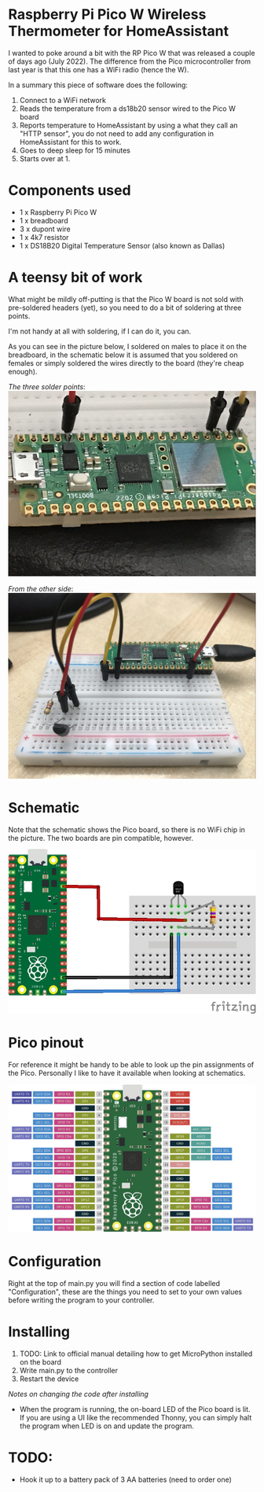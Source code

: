 # Raspberry Pi Pico W Wireless Thermometer for HomeAssistant
I wanted to poke around a bit with the RP Pico W that was released a couple of days 
ago (July 2022). The difference from the Pico microcontroller from last year is that
this one has a WiFi radio (hence the W).

In a summary this piece of software does the following:

1. Connect to a WiFi network
2. Reads the temperature from a ds18b20 sensor wired to the Pico W board
3. Reports temperature to HomeAssistant by using a what they call an "HTTP sensor",
   you do not need to add any configuration in HomeAssistant for this to work.
4. Goes to deep sleep for 15 minutes
5. Starts over at 1.


# Components used
- 1 x Raspberry Pi Pico W
- 1 x breadboard
- 3 x dupont wire
- 1 x 4k7 resistor
- 1 x DS18B20 Digital Temperature Sensor (also known as Dallas)


# A teensy bit of work
What might be mildly off-putting is that the Pico W board is not sold with pre-soldered headers (yet), so 
you need to do a bit of soldering at three points. 

I'm not handy at all with soldering, if I can do it, you can.

As you can see in the picture below, I soldered on males to place it on the breadboard, in the 
schematic below it is assumed that you soldered on females or simply soldered the wires directly to 
the board (they're cheap enough).

_The three solder points_:
![Solder points](img/solder-points.jpg)

_From the other side_:
![The other side](img/breadboard.jpg)


# Schematic
Note that the schematic shows the Pico board, so there is no WiFi chip in the picture. The two 
boards are pin compatible, however.

![](img/schematic.webp)


# Pico pinout
For reference it might be handy to be able to look up the pin assignments of the Pico. Personally
I like to have it available when looking at schematics.

![](img/pico-pinout.jpg)


# Configuration
Right at the top of main.py you will find a section of code labelled "Configuration", these are
the things you need to set to your own values before writing the program to your controller.


# Installing
1. TODO: Link to official manual detailing how to get MicroPython installed on the board
2. Write main.py to the controller
3. Restart the device

_Notes on changing the code after installing_
- When the program is running, the on-board LED of the Pico board is lit. If 
  you are using a UI like the recommended Thonny, you can simply halt the 
  program when LED is on and update the program.


# TODO:
- Hook it up to a battery pack of 3 AA batteries (need to order one)
